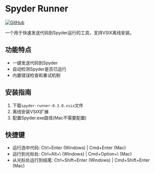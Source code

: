 # Spyder Runner

[![GitHub](https://img.shields.io/badge/GitHub-Repository-blue)](https://github.com/kerrydu/runsypder)

一个用于快速发送代码到Spyder运行的工具，支持VSIX离线安装。

## 功能特点

- 一键发送代码到Spyder
- 自动检测Spyder是否已运行
- 内置错误检查和重试机制

## 安装指南

1. 下载`spyder-runner-0.3.0.vsix`文件
2. 离线安装VSIX扩展
3. 配置Spyder.exe路径(Mac不需要配置)

## 快捷键

- 运行选中代码: Ctrl+Enter (Windows)  |  Cmd+Enter (Mac)
- 运行到光标处: Ctrl+Alt+\\ (Windows)   | Cmd+Option+\\ (Mac)
- 从光标处运行到结尾: Ctrl+Shift+Enter (Windows) | Cmd+Shift+Enter (Mac)
